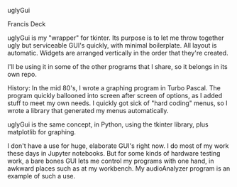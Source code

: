 uglyGui

Francis Deck

uglyGui is my "wrapper" for tkinter. Its purpose is to let me throw together ugly but serviceable GUI's quickly, with minimal boilerplate. All layout is automatic. Widgets are arranged vertically in the order that they're created.

I'll be using it in some of the other programs that I share, so it belongs in its own repo.

History: In the mid 80's, I wrote a graphing program in Turbo Pascal. The program quickly ballooned into screen after screen of options, as I added stuff to meet my own needs. I quickly got sick of "hard coding" menus, so I wrote a library that generated my menus automatically.

uglyGui is the same concept, in Python, using the tkinter library, plus matplotlib for graphing.

I don't have a use for huge, elaborate GUI's right now. I do most of my work these days in Jupyter notebooks. But for some kinds of hardware testing work, a bare bones GUI lets me control my programs with one hand, in awkward places such as at my workbench. My audioAnalyzer program is an example of such a use.